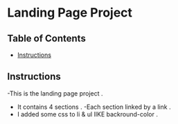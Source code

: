 # Landing Page Project

## Table of Contents

* [Instructions](#instructions)

## Instructions

-This is the landing page project .
- It contains 4 sections .
-Each section linked by a link .
- I added some css to  li & ul lIKE backround-color .

